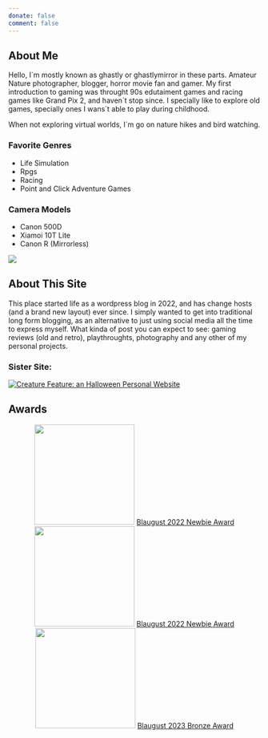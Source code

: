 ```yaml
---
donate: false
comment: false
---
```


## About Me
Hello, I´m mostly known as ghastly or ghastlymirror in these parts. Amateur Nature photographer, blogger, horror movie fan and gamer.
My first introduction to gaming was throught 90s edutaiment games  and racing games like Grand Pix 2, and haven´t stop since. I specially like to explore old games, specially ones I wans´t able to play during childhood.

When not exploring virtual worlds, I´m go on nature hikes and bird watching. 

### Favorite Genres
- Life Simulation
- Rpgs
- Racing
- Point and Click Adventure Games

### Camera Models
- Canon 500D
- Xiamoi 10T Lite
- Canon R (Mirrorless)


<a href="https://www.exophase.com/user/ghastlymirror/"><img src="https://card.exophase.com/2/0/271973.png?1726006286"></a>

## About This Site

This place started life as a wordpress blog in 2022, and has change hosts (and a brand new layout) ever since.
 I simply wanted to get into traditional long form blogging, as an alternative to just using social media all the time to express myself. 
What kinda of post you can expect to see: gaming reviews (old and retro), playthroughts, photography and any other of my personal projects.

### Sister Site:
 <a href="https://creaturefeature.neocities.org/"><img src="./creaturefeaturebutton.png" title="Creature Feature: an Halloween Personal Website"></a>


## Awards


<div align="center">
<Img src="/blaugust2022-newbie.png" width="200">
<a href="https://aggronaut.com/2022/09/01/blaugust-2022-in-review/">Blaugust 2022 Newbie Award</a>

<img src="blaugust2022-silver.png" width="200">
<a href="https://aggronaut.com/2022/09/01/blaugust-2022-in-review/">Blaugust 2022 Newbie Award</a>

<img src="/Blaugust-2023-Bronze.png" width="200">
<a href="https://aggronaut.com/2023/09/01/blaugust-2023-in-review"/>Blaugust 2023 Bronze Award</a>
</div>